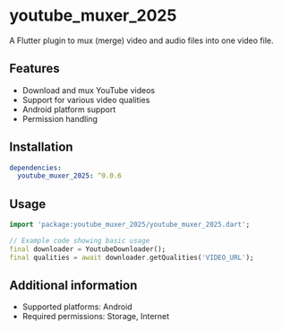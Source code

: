# youtube_muxer_2025

A Flutter plugin to mux (merge) video and audio files into one video file.

## Features
- Download and mux YouTube videos
- Support for various video qualities
- Android platform support
- Permission handling

## Installation
```yaml
dependencies:
  youtube_muxer_2025: ^0.0.6
```

## Usage
```dart
import 'package:youtube_muxer_2025/youtube_muxer_2025.dart';

// Example code showing basic usage
final downloader = YoutubeDownloader();
final qualities = await downloader.getQualities('VIDEO_URL');
```

## Additional information
- Supported platforms: Android
- Required permissions: Storage, Internet

